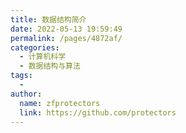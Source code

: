 ```yaml
---
title: 数据结构简介
date: 2022-05-13 19:59:49
permalink: /pages/4872af/
categories:
  - 计算机科学
  - 数据结构与算法
tags:
  - 
author: 
  name: zfprotectors
  link: https://github.com/protectors
---
```

